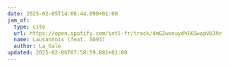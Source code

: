 ```yaml
---
date: 2025-02-05T14:06:44.090+01:00
jam_of:
  type: cite
  url: https://open.spotify.com/intl-fr/track/4mG2wxnuydhlKGwapVUJAr
  name: Lausannois (feat. SO93)
  author: La Gale
updated: 2025-02-06T07:58:59.881+01:00
---
```

